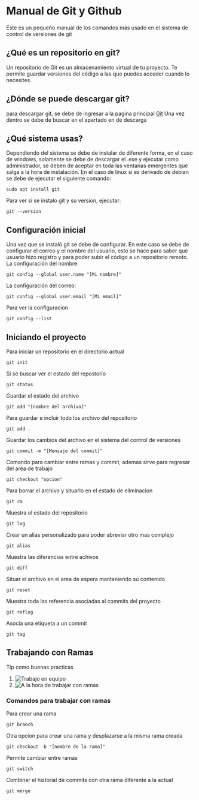 # Manual de Git y Github
Este es un pequeño manual de los comandos más usado en el sistema de control de versiones de git

## ¿Qué es un repositorio en git?
Un repositorio de Git es un almacenamiento virtual de tu proyecto. Te permite guardar versiones del código a las que puedes acceder cuando lo necesites.

## ¿Dónde se puede descargar git?
para descargar git, se debe de ingresar a la pagina principal [Git](https://git-scm.com/) Una vez dentro se debe de buscar en el apartado en de descarga

## ¿Qué sistema usas?
Dependiendo del sistema se debe de instalar de diferente forma, en el caso de windows, solamente se debe de descargar el .exe y ejecutar como administrador, se deben de aceptar en toda las ventanas emergentes que salga a la hora de instalación.
En el caso de linux si es derivado de debian se debe de ejecutar el siguiente comando:
```
sudo apt install git
```
Para ver si se instalo git y su version, ejecutar:
```
git --version
```
## Configuración inicial 
Una vez que se instaló git se debe de configurar. En este caso se debe de configurar el correo y el nombre del usuario, esto se hace para saber que usuario hizo registro y para poder subir el código a un repositorio remoto.
La configuración del nombre:
```
git config --global user.name "[Mi nombre]"
```
La configuración del correo:
```
git config --global user.email "[Mi email]"
```
Para ver la configuracion 
```
git config --list
```
## Iniciando el proyecto
Para iniciar un repositorio en el directorio actual
```
git init
```
Si se buscar ver el estado del repostorio
```
git status
```
Guardar el estado del archivo
```
git add "[nombre del archivo]"
```
Para guardar e incluir todo los archivo del repositorio
```
git add .
```
Guardar los cambios del archivo en el sistema del control de versiones
```
git commit -m "[Mensaje del commit]"
```
Comando para cambiar entre ramas y commit, ademas sirve para regresar del area de trabajo
```
git checkout "opcion"
```
Para borrar el archivo y situarlo en el estado de eliminacion
```
git rm
```
Muestra el estado del repositorio
```
git log
```
Crear un alias personalizado para poder abreviar otro mas complejo
```
git alias
```
Muestra las diferencias entre achivos
```
git diff
```
Situar el archivo en el area de espera manteniendo su contenido
```
git reset
```
Muestra toda las referencia asociadas al commits del proyecto 
```
git reflog
```
Asocia una etiqueta a un commit
```
git tag
```
## Trabajando con Ramas 
Tip como buenas practicas 
1. ![Trabajo en equipo]()
1. ![A la hora de trabajar con ramas]()
### Comandos para trabajar con ramas
Para crear una rama 
```
git branch
```
Otra opcion para crear una rama y desplazarse a la misma rama creada
```
git checkout -b "[nombre de la rama]"
```
Permite cambiar entre ramas
```
git switch
```
Combinar el historial de commits con otra rama diferente a la actual
```
git merge
```
